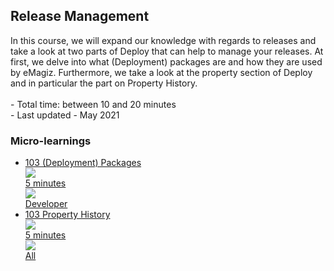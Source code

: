 <div class="ez-academy">
	<div class="ez-academy__body">
		<main class="master">
	<h2 class="title">Release Management</h2>
    <p>
       In this course, we will expand our knowledge with regards to releases and take a look at two parts of Deploy that can help to manage your releases. At first, we delve into what (Deployment) packages are and how they are used by eMagiz. Furthermore, we take a look at the property section of Deploy and in particular the part on Property History.
        </br></br>
        - Total time: between 10 and 20 minutes
        </br>
        - Last updated - May 2021
    </p>
    <h3 class="title">Micro-learnings</h3>
    <ul class="strip-container">
        <li class="strip">
            <a href="../../docs/microlearning/novice-release-management-packages" class="strip__link">
            <label for="" class="strip__label">
                <span>103</span>
                (Deployment) Packages
            </label>
            <div class="strip__attribute">
                <img class="strip__attribute-icon strip__attribute-icon--duration" src="../../img/microlearning/academy_index/icon-duration32.svg"/>
                <div class="strip__attribute-label">5 minutes</div>
            </div>
            <div class="strip__attribute">
                <img class="strip__attribute-icon strip__attribute-icon--roles" src="../../img/microlearning/academy_index/icon-roles32.svg"/>
                <div class="strip__attribute-label">Developer</div>
            </div>
        </a>
        </li>
		<li class="strip">
            <a href="../../docs/microlearning/novice-release-management-property-history" class="strip__link">
            <label for="" class="strip__label">
                <span>103</span>
                Property History
            </label>
            <div class="strip__attribute">
                <img class="strip__attribute-icon strip__attribute-icon--duration" src="../../img/microlearning/academy_index/icon-duration32.svg"/>
                <div class="strip__attribute-label">5 minutes</div>
            </div>
            <div class="strip__attribute">
                <img class="strip__attribute-icon strip__attribute-icon--roles" src="../../img/microlearning/academy_index/icon-roles32.svg"/>
                <div class="strip__attribute-label">All</div>
            </div>
        </a>
        </li>		  
    </ul>
    </main>
    </div>
</div>